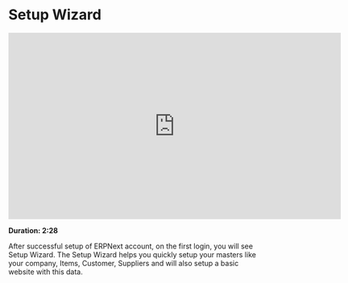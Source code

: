 # Setup Wizard

<iframe width="660" height="371" src="https://www.youtube.com/embed/_fjFnEjvGt8" frameborder="0" allowfullscreen></iframe>

**Duration: 2:28**

After successful setup of ERPNext account, on the first login, you will see Setup Wizard. The Setup Wizard helps you quickly setup your masters like your company, Items, Customer,
Suppliers and will also setup a basic website with this data.

